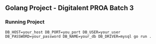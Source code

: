 ## Golang Project - Digitalent PROA Batch 3

### Running Project
```
DB_HOST=your_host DB_PORT=you_port DB_USER=your_user DB_PASSWORD=your_password DB_NAME=your_db DB_DRIVER=mysql go run .
```